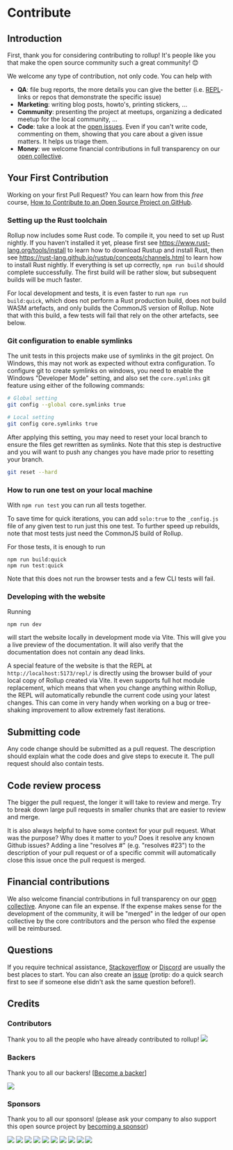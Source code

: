 # Contribute

## Introduction

First, thank you for considering contributing to rollup! It's people like you
that make the open source community such a great community! 😊

We welcome any type of contribution, not only code. You can help with

-   **QA**: file bug reports, the more details you can give the better (i.e.
    [REPL](https://rollupjs.org/repl/)-links or repos that demonstrate the
    specific issue)
-   **Marketing**: writing blog posts, howto's, printing stickers, ...
-   **Community**: presenting the project at meetups, organizing a dedicated
    meetup for the local community, ...
-   **Code**: take a look at the
    [open issues](https://github.com/rollup/rollup/issues). Even if you can't
    write code, commenting on them, showing that you care about a given issue
    matters. It helps us triage them.
-   **Money**: we welcome financial contributions in full transparency on our
    [open collective](https://opencollective.com/rollup).

## Your First Contribution

Working on your first Pull Request? You can learn how from this _free_ course,
[How to Contribute to an Open Source Project on GitHub](https://egghead.io/courses/how-to-contribute-to-an-open-source-project-on-github).

### Setting up the Rust toolchain

Rollup now includes some Rust code. To compile it, you need to set up Rust
nightly. If you haven't installed it yet, please first see
https://www.rust-lang.org/tools/install to learn how to download Rustup and
install Rust, then see https://rust-lang.github.io/rustup/concepts/channels.html
to learn how to install Rust nightly. If everything is set up correctly,
`npm run build` should complete successfully. The first build will be rather
slow, but subsequent builds will be much faster.

For local development and tests, it is even faster to run `npm run build:quick`,
which does not perform a Rust production build, does not build WASM artefacts,
and only builds the CommonJS version of Rollup. Note that with this build, a few
tests will fail that rely on the other artefacts, see below.

### Git configuration to enable symlinks

The unit tests in this projects make use of symlinks in the git project. On
Windows, this may not work as expected without extra configuration. To configure
git to create symlinks on windows, you need to enable the Windows "Developer
Mode" setting, and also set the `core.symlinks` git feature using either of the
following commands:

```bash
# Global setting
git config --global core.symlinks true

# Local setting
git config core.symlinks true
```

After applying this setting, you may need to reset your local branch to ensure
the files get rewritten as symlinks. Note that this step is destructive and you
will want to push any changes you have made prior to resetting your branch.

```bash
git reset --hard
```

### How to run one test on your local machine

With `npm run test` you can run all tests together.

To save time for quick iterations, you can add `solo:true` to the `_config.js`
file of any given test to run just this one test. To further speed up rebuilds,
note that most tests just need the CommonJS build of Rollup.

For those tests, it is enough to run

```shell
npm run build:quick
npm run test:quick
```

Note that this does not run the browser tests and a few CLI tests will fail.

### Developing with the website

Running

```shell
npm run dev
```

will start the website locally in development mode via Vite. This will give you
a live preview of the documentation. It will also verify that the documentation
does not contain any dead links.

A special feature of the website is that the REPL at
`http://localhost:5173/repl/` is directly using the browser build of your local
copy of Rollup created via Vite. It even supports full hot module replacement,
which means that when you change anything within Rollup, the REPL will
automatically rebundle the current code using your latest changes. This can come
in very handy when working on a bug or tree-shaking improvement to allow
extremely fast iterations.

## Submitting code

Any code change should be submitted as a pull request. The description should
explain what the code does and give steps to execute it. The pull request should
also contain tests.

## Code review process

The bigger the pull request, the longer it will take to review and merge. Try to
break down large pull requests in smaller chunks that are easier to review and
merge.

It is also always helpful to have some context for your pull request. What was
the purpose? Why does it matter to you? Does it resolve any known Github issues?
Adding a line "resolves #<issue number>" (e.g. "resolves #23") to the
description of your pull request or of a specific commit will automatically
close this issue once the pull request is merged.

## Financial contributions

We also welcome financial contributions in full transparency on our
[open collective](https://opencollective.com/rollup). Anyone can file an
expense. If the expense makes sense for the development of the community, it
will be "merged" in the ledger of our open collective by the core contributors
and the person who filed the expense will be reimbursed.

## Questions

If you require technical assistance,
[Stackoverflow](https://stackoverflow.com/questions/tagged/rollupjs) or
[Discord](https://is.gd/rollup_chat) are usually the best places to start. You
can also create an [issue](issue) (protip: do a quick search first to see if
someone else didn't ask the same question before!).

## Credits

### Contributors

Thank you to all the people who have already contributed to rollup!
<a href="https://github.com/rollup/rollup/graphs/contributors"><img src="https://opencollective.com/rollup/contributors.svg?width=890" /></a>

### Backers

Thank you to all our backers!
[[Become a backer](https://opencollective.com/rollup#backer)]

<a href="https://opencollective.com/rollup#backers" target="_blank"><img src="https://opencollective.com/rollup/backers.svg?width=890"></a>

### Sponsors

Thank you to all our sponsors! (please ask your company to also support this
open source project by
[becoming a sponsor](https://opencollective.com/rollup#sponsor))

<a href="https://opencollective.com/rollup/sponsor/0/website" target="_blank"><img src="https://opencollective.com/rollup/sponsor/0/avatar.svg"></a>
<a href="https://opencollective.com/rollup/sponsor/1/website" target="_blank"><img src="https://opencollective.com/rollup/sponsor/1/avatar.svg"></a>
<a href="https://opencollective.com/rollup/sponsor/2/website" target="_blank"><img src="https://opencollective.com/rollup/sponsor/2/avatar.svg"></a>
<a href="https://opencollective.com/rollup/sponsor/3/website" target="_blank"><img src="https://opencollective.com/rollup/sponsor/3/avatar.svg"></a>
<a href="https://opencollective.com/rollup/sponsor/4/website" target="_blank"><img src="https://opencollective.com/rollup/sponsor/4/avatar.svg"></a>
<a href="https://opencollective.com/rollup/sponsor/5/website" target="_blank"><img src="https://opencollective.com/rollup/sponsor/5/avatar.svg"></a>
<a href="https://opencollective.com/rollup/sponsor/6/website" target="_blank"><img src="https://opencollective.com/rollup/sponsor/6/avatar.svg"></a>
<a href="https://opencollective.com/rollup/sponsor/7/website" target="_blank"><img src="https://opencollective.com/rollup/sponsor/7/avatar.svg"></a>
<a href="https://opencollective.com/rollup/sponsor/8/website" target="_blank"><img src="https://opencollective.com/rollup/sponsor/8/avatar.svg"></a>
<a href="https://opencollective.com/rollup/sponsor/9/website" target="_blank"><img src="https://opencollective.com/rollup/sponsor/9/avatar.svg"></a>

<!-- This `CONTRIBUTING.md` is based on @nayafia's template https://github.com/nayafia/contributing-template -->
